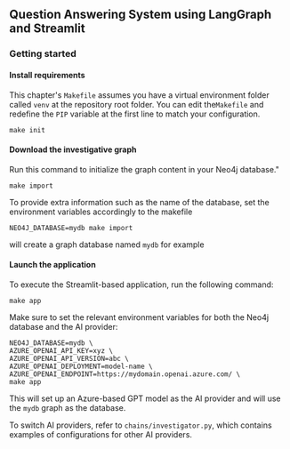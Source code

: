 ## Question Answering System using LangGraph and Streamlit

### Getting started

#### Install requirements
This chapter's `Makefile` assumes you have a virtual environment folder called `venv` 
at the repository root folder. You can edit the`Makefile` and redefine the `PIP` variable
at the first line to match your configuration.
```shell
make init
```

#### Download the investigative graph 
Run this command to initialize the graph content in your Neo4j database."
```shell
make import
```
To provide extra information such as the name of the database, set the environment variables accordingly to the makefile
```shell
NEO4J_DATABASE=mydb make import
```
will create a graph database named `mydb` for example

#### Launch the application
To execute the Streamlit-based application, run the following command:
```shell
make app
```
Make sure to set the relevant environment variables for both the Neo4j database and the AI provider:
```shell
NEO4J_DATABASE=mydb \
AZURE_OPENAI_API_KEY=xyz \
AZURE_OPENAI_API_VERSION=abc \
AZURE_OPENAI_DEPLOYMENT=model-name \
AZURE_OPENAI_ENDPOINT=https://mydomain.openai.azure.com/ \
make app
```
This will set up an Azure-based GPT model as the AI provider and will use the `mydb` graph as the database.

To switch AI providers, refer to `chains/investigator.py`, which contains examples of configurations for other AI providers.

